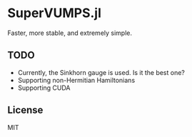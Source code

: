 # SuperVUMPS.jl

Faster, more stable, and extremely simple.

## TODO

* Currently, the Sinkhorn gauge is used. Is it the best one?
* Supporting non-Hermitian Hamiltonians
* Supporting CUDA

## License

MIT

